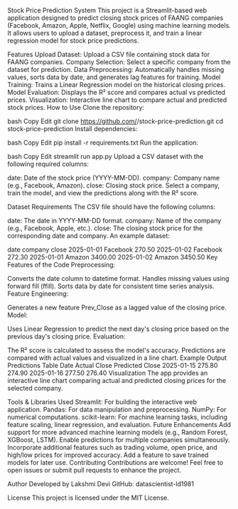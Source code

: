 Stock Price Prediction System
This project is a Streamlit-based web application designed to predict closing stock prices of FAANG companies (Facebook, Amazon, Apple, Netflix, Google) using machine learning models. It allows users to upload a dataset, preprocess it, and train a linear regression model for stock price predictions.

Features
Upload Dataset: Upload a CSV file containing stock data for FAANG companies.
Company Selection: Select a specific company from the dataset for prediction.
Data Preprocessing: Automatically handles missing values, sorts data by date, and generates lag features for training.
Model Training: Trains a Linear Regression model on the historical closing prices.
Model Evaluation: Displays the R² score and compares actual vs predicted prices.
Visualization: Interactive line chart to compare actual and predicted stock prices.
How to Use
Clone the repository:

bash
Copy
Edit
git clone https://github.com/<your-username>/stock-price-prediction.git
cd stock-price-prediction
Install dependencies:

bash
Copy
Edit
pip install -r requirements.txt
Run the application:

bash
Copy
Edit
streamlit run app.py
Upload a CSV dataset with the following required columns:

date: Date of the stock price (YYYY-MM-DD).
company: Company name (e.g., Facebook, Amazon).
close: Closing stock price.
Select a company, train the model, and view the predictions along with the R² score.

Dataset Requirements
The CSV file should have the following columns:

date: The date in YYYY-MM-DD format.
company: Name of the company (e.g., Facebook, Apple, etc.).
close: The closing stock price for the corresponding date and company.
An example dataset:

date	company	close
2025-01-01	Facebook	270.50
2025-01-02	Facebook	272.30
2025-01-01	Amazon	3400.00
2025-01-02	Amazon	3450.50
Key Features of the Code
Preprocessing:

Converts the date column to datetime format.
Handles missing values using forward fill (ffill).
Sorts data by date for consistent time series analysis.
Feature Engineering:

Generates a new feature Prev_Close as a lagged value of the closing price.
Model:

Uses Linear Regression to predict the next day's closing price based on the previous day's closing price.
Evaluation:

The R² score is calculated to assess the model's accuracy.
Predictions are compared with actual values and visualized in a line chart.
Example Output
Predictions Table
Date	Actual Close	Predicted Close
2025-01-15	275.80	274.90
2025-01-16	277.50	276.40
Visualization
The app provides an interactive line chart comparing actual and predicted closing prices for the selected company.

Tools & Libraries Used
Streamlit: For building the interactive web application.
Pandas: For data manipulation and preprocessing.
NumPy: For numerical computations.
scikit-learn: For machine learning tasks, including feature scaling, linear regression, and evaluation.
Future Enhancements
Add support for more advanced machine learning models (e.g., Random Forest, XGBoost, LSTM).
Enable predictions for multiple companies simultaneously.
Incorporate additional features such as trading volume, open price, and high/low prices for improved accuracy.
Add a feature to save trained models for later use.
Contributing
Contributions are welcome! Feel free to open issues or submit pull requests to enhance the project.

Author
Developed by Lakshmi Devi
GitHub: datascientist-ld1981

License
This project is licensed under the MIT License.

